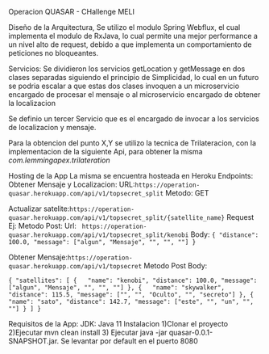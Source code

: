 Operacion QUASAR - CHallenge MELI


Diseño de la Arquitectura,
Se utilizo el modulo Spring Webflux, el cual implementa el modulo de RxJava, lo cual permite una
mejor performance a un nivel alto de request, debido a que implementa un comportamiento de peticiones no
bloqueantes.

Servicios:
Se dividieron los servicios getLocation y getMessage en dos clases separadas siguiendo el
principio de Simplicidad, lo cual en un futuro se podria escalar a que estas dos clases invoquen
a un microservicio encargado de procesar el mensaje o al microservicio encargado de 
obtener la localizacion 

Se definio un tercer Servicio que es el encargado de invocar a los servicios de localizacion y mensaje.

Para la obtencion del punto X,Y se utilizo la tecnica de Trilateracion, con la implementacion de la siguiente
Api, para obtener la misma
_com.lemmingapex.trilateration_

Hosting de la App
La misma se encuentra hosteada en Heroku
Endpoints:
 Obtener Mensaje y Localizacion:
 URL:`https://operation-quasar.herokuapp.com/api/v1/topsecret_split`
 Metodo: GET
 
 Actualizar satelite:`https://operation-quasar.herokuapp.com/api/v1/topsecret_split/{satellite_name}`
 Request Ej:
 Metodo Post: 
 Url:
 ` https://operation-quasar.herokuapp.com/api/v1/topsecret_split/kenobi`
 Body:
 `{
            "distance": 100.0,
            "message": ["algun", "Mensaje", "", "", ""]
    }`
    
Obtener Mensaje:`https://operation-quasar.herokuapp.com/api/v1/topsecret`
Metodo Post
Body:

`{ "satellites":
  [
     {   "name": "kenobi",
         "distance": 100.0,
         "message": ["algun", "Mensaje", "", "", ""]
     },
     {   "name": "skywalker",
         "distance": 115.5,
         "message": ["", "", "Oculto", "", "secreto"]
     },
     {   "name": "sato",
         "distance": 142.7,
         "message": ["este", "", "un", "", ""]
     }
     ]
     }`

 
 Requisitos de la App:
 JDK: Java 11
 Instalacion
 1)Clonar el proyecto
 2)Ejecutar mvn clean install
 3) Ejecutar java -jar quasar-0.0.1-SNAPSHOT.jar. 
 Se levantar por default en el puerto 8080
 
 

